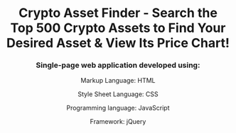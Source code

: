 <h1 align="center">
  Crypto Asset Finder - Search the Top 500 Crypto Assets to Find Your Desired Asset & View Its Price Chart!
</h1>

<h3 align="center">
  Single-page web application developed using:
</h3>

<p align="center">
  Markup Language: HTML
</p>

<p align="center">
  Style Sheet Language: CSS
</p>

<p align="center">
  Programming language: JavaScript
</p>

<p align="center">
  Framework: jQuery
</p>
